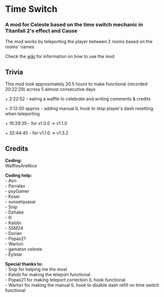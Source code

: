 # Time Switch
### A mod for Celeste based on the time switch mechanic in Titanfall 2's effect and Cause

The mod works by teleporting the player between 2 rooms based on the rooms' names  

Check the [wiki](https://github.com/WafflesRVeryNice/Time_Switch/wiki) for information on how to use the mod


## Trivia
This mod took approximately 20.5 hours to make functional (recorded 20:22:29) across 5 almost consecutive days

\+ 2:22:52 - eating a waffle to celebrate and writing comments & credits

\+ 3:12:00 approx - adding manual IL hook to stop player's dash resetting when teleporting

\+ 16:29:35 - for v1.0.0 -> v1.1.0  

\+ 32:44:45 - for v1.1.0 -> v1.3.2


## Credits

**Coding:**  
WafflesAreNice  

**Coding help:**  
\- Aon  
\- Parralax  
\- psyGamer  
\- Kosei  
\- sunsetquasar  
\- Snip  
\- Dzhake  
\- lll  
\- Kalobi  
\- SSM24  
\- Dorian  
\- Popax21  
\- Wartori  
\- gamaton celeste  
\- Eylstar  

**Special thanks to:**  
\- Snip for helping me the most  
\- Kalobi for making the teleport functional  
\- Popax21 for making teleport correction IL hook functional  
\- Wartori for making the manual IL hook to disable dash refill on time switch functional  

